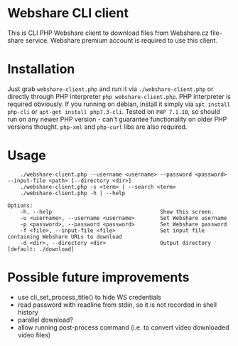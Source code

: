 # Webshare CLI client

This is CLI PHP Webshare client to download files from Webshare.cz file-share service. 
Webshare premium account is required to use this client. 

# Installation
Just grab `webshare-client.php` and run it via `./webshare-client.php` 
or directly through PHP interpreter `php webshare-client.php`. PHP interpreter is required obviously.
If you running on debian, install it simply via `apt install php-cli` or `apt-get install php7.3-cli`. 
Tested on `PHP 7.1.10`, so should run on any newer PHP version - can't guarantee functionality on older PHP versions
thought. `php-xml` and `php-curl` libs are also required.

# Usage
```
    ./webshare-client.php --username <username> --password <password> --input-file <path> [--directory <dir>]
    ./webshare-client.php -s <term> | --search <term>
    ./webshare-client.php -h | --help

Options:
    -h, --help                                  Show this screen.
    -u <username>, --username <username>        Set Webshare username
    -p <password>, --password <password>        Set Webshare password
    -f <file>, --input-file <file>              Set input file containing Webshare URLs to download
    -d <dir>, --directory <dir>                 Output directory [default: ./download]
```
    
    
# Possible future improvements
- use cli_set_process_title() to hide WS credentials
- read password with readline from stdin, so it is not recorded in shell history
- parallel download?
- allow running post-process command (i.e. to convert video downloaded video files) 